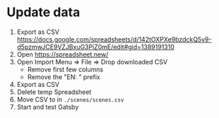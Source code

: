 # Update data

1. Export as CSV https://docs.google.com/spreadsheets/d/142tOXPXe9bzdckQ5v9-d5pzmwJCE9VZJBxuG3PiZ0mE/edit#gid=1389191310
1. Open https://spreadsheet.new/
1. Open Import Menu => File => Drop downloaded CSV
   - Remove first few columns
   - Remove the "EN: " prefix
1. Export as CSV
1. Delete temp Spreadsheet
1. Move CSV to in `./scenes/scenes.csv`
1. Start and test Gatsby
